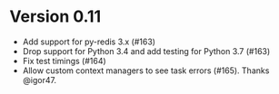 # Version 0.11

* Add support for py-redis 3.x (#163)
* Drop support for Python 3.4 and add testing for Python 3.7 (#163)
* Fix test timings (#164)
* Allow custom context managers to see task errors (#165). Thanks @igor47.
